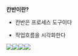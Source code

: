 **칸반이란?**

* 칸반은 프로세스 도구이다

* 작업흐름을 시각화한다

![](https://selfothercontext.files.wordpress.com/2013/01/kanban1.jpg?w=616)![](https://selfothercontext.files.wordpress.com/2013/01/kanban2.jpg?w=616)![](https://selfothercontext.files.wordpress.com/2013/01/kanban3.jpg?w=616)![](https://selfothercontext.files.wordpress.com/2013/01/kanban4.jpg?w=616)
